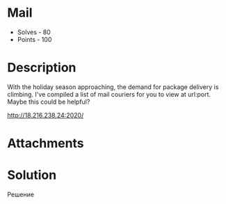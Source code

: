# Mail
- Solves - 80
- Points - 100
#
# Description
With the holiday season approaching, the demand for package delivery is climbing. I've compiled a list of mail couriers for you to view at url:port. Maybe this could be helpful?

http://18.216.238.24:2020/

# Attachments

# Solution
Решение
